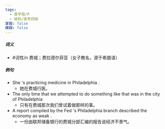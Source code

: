 ```yaml
---
tags:
  - 首字母/P
  - 级别/高考四级
掌握: false
模糊: false
---
```

##### 词义
- #词性/n  费城；费拉德尔菲亚（女子教名，源于希腊语）
##### 例句
- She 's practicing medicine in Philadelphia .
	- 她在费城行医。
- The only time that we attempted to do something like that was in the city of Philadelphia
	- 只有在费城那次我们曾试着做那样的事。
- A report compiled by the Fed 's Philadelphia branch described the economy as weak .
	- 一份由联邦储备银行的费城分部汇编的报告说经济不景气。
